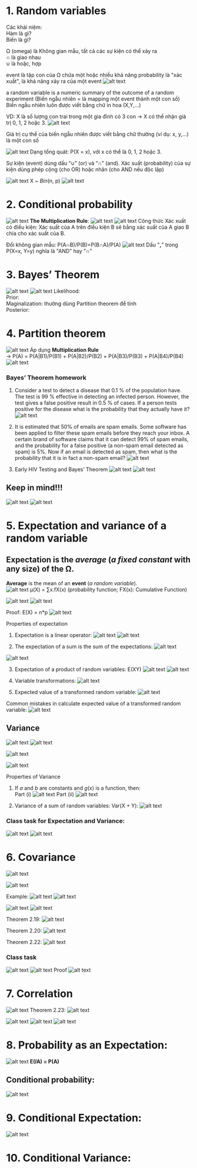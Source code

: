 # 1. Random variables
Các khái niệm:  
Hàm là gì?   
Biến là gì?  

Ω (omega) là Không gian mẫu, tất cả các sự kiện có thể xảy ra   
∩ là giao nhau  
∪ là hoặc, hợp  

event là tập con của Ω chứa một hoặc nhiều khả năng
probability là "xác xuất", là khả năng xảy ra của một event
![alt text](image.png)

a random variable is a numeric summary of the outcome of a random experiment (Biến ngẫu nhiên = là mapping một event thành một con số)  
Biến ngẫu nhiên luôn được viết bằng chữ in hoa (X,Y,...)

VD: X là số lượng con trai trong một gia đình có 3 con → X có thể nhận giá trị 0, 1, 2 hoặc 3.
![alt text](image-3.png)

Giá trị cụ thể của biến ngẫu nhiên được viết bằng chữ thường (ví dụ: x, y,...) là một con số

![alt text](image-4.png)
Dạng tổng quát: P(X = x), với x có thể là 0, 1, 2 hoặc 3.

Sự kiện (event) dùng dấu “∪” (or) và “∩” (and).
Xác suất (probability) của sự kiện dùng phép cộng (cho OR) hoặc nhân (cho AND nếu độc lập)

![alt text](image-5.png)
X ~ *Bin*(n, p)
![alt text](image-20.png)

# 2. Conditional probability
![alt text](image-6.png)
**The Multiplication Rule**:
![alt text](IMG_4025.jpeg)
![alt text](image-7.png)
Công thức Xác xuất có điều kiện: Xác suất của A trên điều kiện B sẽ bằng xác suất của A giao B chia cho xác suất của B.

Đổi không gian mẫu: P(A∩B)/P(B)=P(B∩A)/P(A)
![alt text](image-10.png)
Dấu "**,**" trong P(X=x, Y=y) nghĩa là "AND" hay "**∩**"
# 3. Bayes’ Theorem
![alt text](image-8.png)
![alt text](image-9.png)
Likelihood:   
Prior:  
Maginalization: thường dùng Partition theorem để tính  
Posterior:

# 4. Partition theorem
![alt text](image-11.png)
Áp dụng **Multiplication Rule**   
-> P(A) = P(A|B1)/P(B1) + P(A|B2)/P(B2) + P(A|B3)/P(B3) + P(A|B4)/P(B4)
![alt text](image-12.png)

### Bayes’ Theorem homework
1. Consider a test to detect a disease that 0.1 % of the population have. The test is 99 % effective in detecting an infected person.
However, the test gives a false positive result in 0.5 % of cases. If a person tests positive for the disease what is the probability that they actually have it?
![alt text](IMG_4030.jpeg)

2. It is estimated that 50% of emails are spam emails. Some software has been applied to filter these spam emails before they reach your inbox. A certain brand of software claims that it can detect 99% of spam emails, and the probability for a false positive (a non-spam email detected as spam) is 5%.
Now if an email is detected as spam, then what is the probability that it is in fact a non-spam email?
![alt text](IMG_4031.jpeg)

3. Early HIV Testing and Bayes’ Theorem
![alt text](image-16.png)
![alt text](IMG_4035.jpeg)
## Keep in mind!!!
![alt text](image-13.png)
![alt text](image-14.png)


# 5. Expectation and variance of a random variable
## **Expectation** is the *average* (*a fixed constant* with any size) of the **Ω**.  
**Average** is the mean of an **event** (*a random variable*).  
![alt text](image-19.png)
μ(X) = ∑x.fX(x) (probability function; FX(x): Cumulative Function)

![alt text](image-17.png)
![alt text](image-18.png)

Proof: E(X) = n*p
![alt text](IMG_4042.jpeg)

Properties of expectation
1. Expectation is a linear operator:
![alt text](image-21.png)
![alt text](image-28.png)

2. The expectation of a sum is the sum of the expectations:
![alt text](image-22.png)

![alt text](image-23.png)

3. Expectation of a product of random variables: E(XY)
![alt text](image-24.png)
![alt text](image-29.png)

4. Variable transformations:
![alt text](image-25.png)

5. Expected value of a transformed random variable:
![alt text](image-26.png)

Common mistakes in calculate expected value of a transformed random variable:
![alt text](image-27.png)  

## Variance
![alt text](image-30.png)
![alt text](image-31.png)

![alt text](image-32.png)

![alt text](image-33.png)

Properties of Variance
1. If *a* and *b* are constants and *g*(x) is a function, then:  
Part (i)
![alt text](image-34.png)
Part (ii)
![alt text](IMG_4043.jpeg)

2. Variance of a sum of random variables: Var(X + Y):
![alt text](image-35.png)

### Class task for Expectation and Variance:
![alt text](image-36.png)
![alt text](IMG_4044.jpeg)

# 6. Covariance
![alt text](image-37.png)

![alt text](image-38.png)

Example:
![alt text](image-39.png)
![alt text](IMG_4045.jpeg)

![alt text](image-40.png)
![alt text](IMG_4046.jpeg)

Theorem 2.19:
![alt text](image-41.png)

Theorem 2.20:
![alt text](image-42.png)

Theorem 2.22:
![alt text](image-43.png)

### Class task
![alt text](image-44.png)
![alt text](IMG_4053.jpeg)
Proof
![alt text](IMG_4054.jpeg)
# 7. Correlation
![alt text](image-46.png)
Theorem 2.23:
![alt text](image-50.png)

![alt text](image-49.png)
![alt text](image-48.png)
![alt text](image-47.png)

# 8. Probability as an Expectation:
![alt text](image-51.png)
**E(*I*A) = P(A)**
## Conditional probability:
![alt text](image-52.png)

# 9. Conditional Expectation:
![alt text](image-53.png)




# 10. Conditional Variance:
